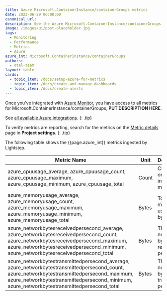 ```yaml
---
title: Azure Microsoft.ContainerInstance/containerGroups metrics
date: 2023-06-29 00:00:00
canonical_url:
description: See the Azure Microsoft.ContainerInstance/containerGroups metrics ingested by Lightstep Observability
image: /images/ui/post-placeholder.jpg
tags:
  - Monitoring
  - Performance
  - Metrics
  - Azure
azure_int: Microsoft.ContainerInstance/containerGroups
authors:
  - otel-team
layout: table
cards:
  - topic_item: /docs/setup-azure-for-metrics
  - topic_item: /docs/create-and-manage-dashboards
  - topic_item: /docs/create-alerts
---
```

Once you've integrated with [Azure Monitor](/docs/setup-azure-for-metrics), you have access to all metrics for Microsoft.ContainerInstance/containerGroups, **PUT DESCRIPTION HERE**. 

See [all available Azure integrations](/docs/azure-metrics).
{: .tip}

To verify metrics are reporting, search for the metrics on the [Metric details](/docs/manage-metric-details) page in **Project settings**.
{: .tip}

The following table shows the {{page.azure_int}} metrics ingested by Lightstep.
<table class="table-aws">
<colgroup><col span="1" style="width: 35%;" /><col span="1" style="width: 15%;" /><col span="1" style="width: 35%;" /></colgroup>
  <thead>
    <th>Metric Name</th>
    <th>Unit</th>
    <th>Description</th>
  </thead>
  <tr>
    <td>azure_cpuusage_average, azure_cpuusage_count, azure_cpuusage_maximum, azure_cpuusage_minimum, azure_cpuusage_total</td>
    <td>Count</td>
    <td>CPU usage on all cores in millicores.</td>
  </tr>
  <tr>
    <td>azure_memoryusage_average, azure_memoryusage_count, azure_memoryusage_maximum, azure_memoryusage_minimum, azure_memoryusage_total</td>
    <td>Bytes</td>
    <td>Total memory usage in byte.</td>
  </tr>
  <tr>
    <td>azure_networkbytesreceivedpersecond_average, azure_networkbytesreceivedpersecond_count, azure_networkbytesreceivedpersecond_maximum, azure_networkbytesreceivedpersecond_minimum, azure_networkbytesreceivedpersecond_total</td>
    <td>Bytes</td>
    <td>The network bytes received per second.</td>
  </tr>
  <tr>
    <td>azure_networkbytestransmittedpersecond_average, azure_networkbytestransmittedpersecond_count, azure_networkbytestransmittedpersecond_maximum, azure_networkbytestransmittedpersecond_minimum, azure_networkbytestransmittedpersecond_total</td>
    <td>Bytes</td>
    <td>The network bytes transmitted per second.</td>
  </tr>
</table>
